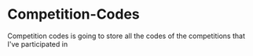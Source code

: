# Competition-Codes
Competition codes is going to store all the codes of the competitions that I've participated in
